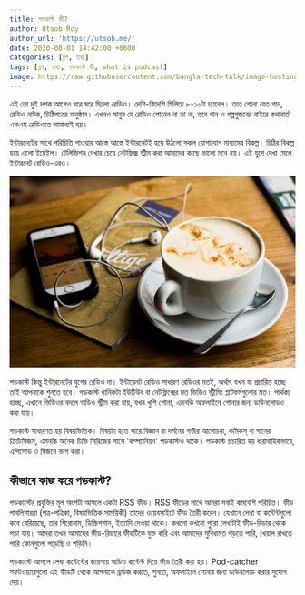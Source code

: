 ```yaml
---
title: পডকাস্ট কী?
author: Utsob Roy
author_url: 'https://utsob.me/'
date: 2020-08-01 14:42:00 +0600
categories: [ব্লগ, তথ্য]
tags: [ব্লগ, তথ্য, পডকাস্ট কী, what is podcast]
image: https://raw.githubusercontent.com/bangla-tech-talk/image-hosting/master/coffeeshop-earphone.jpg
---
```

এই ত‌ো দুই দশক আগেও ঘরে ঘরে ছিলো রেডিও। দেশি-বিদেশি মিলিয়ে ৮-১০টা চ্যানেল। তাত শোনা যেত গান, রেডিও নাটক, চিঠিপত্রের অনুষ্ঠান। এখনও মানুষ যে রেডিও শোনেন না তা না, তবে গান ও গল্পগুজবের বাইরে কথাবার্তা এফএম রেডিওতে সামান্যই হয়।

ইন্টারনেটের সাথে পরিচিতি পাওয়ার আস্তে আস্তে ইন্টারনেটই হয়ে উঠলো সকল যোগাযোগ মাধ্যমের বিকল্প। চিঠির বিকল্প হয়ে এলো ইমেইল। টেলিভিশন দেখার চেয়ে নেটফ্লিক্স স্ট্রীম করা আমাদের কাছে ভালো মনে হয়। এই যুগে দেখা মেলে ইন্টারনেট রেডিও-এরও।

![Podcast In Coffee Shop](https://raw.githubusercontent.com/bangla-tech-talk/image-hosting/master/coffeeshop-earphone.jpg)

পডকাস্ট কিন্তু ইন্টারনেটের যুগের রেডিও না। ইন্টারেনট রেডিও সাধারণ রেডিওর মতই, অর্থাৎ যখন যা প্রচারিত হচ্ছে তাই আপনাকে শুনতে হবে। পডকাস্ট খানিকটা ইউটিউব বা নেটফ্লিক্সের মত ভিডিও স্ট্রীমিং প্লাটফর্মগুলোর মত। পার্থক্য হচ্ছে, এখানে ভিডিওর বদলে অডিও স্ট্রীম করা যায়, যখন খুশি শোনা, এমনকি অফলাইনে শোনার জন্য ডাউনলোডও করা যায়।

পডকাস্ট সাধারণত হয় বিষয়ভিত্তিক। বিষয়টা হতে পারে বিজ্ঞান বা দর্শনের গভীর আলোচনা, কমিকস্ বা গানের ক্রিটিসিজম, এমনকি অনেক টিভি সিরিজের সাথে 'কম্প্যানিয়ন' পডকাস্টও থাকে। পডকাস্ট প্রচারিত হয় ধারাবাহিকভাবে, এপিসোড ও সিজনে ভাগ করা।

## কীভাবে কাজ করে পডকাস্ট?

পডকাস্টের প্রযুক্তির মূল অংশটা আসলে একটা RSS ফীড। RSS ফীডের সাথে আমরা সবাই কমবেশি পরিচিত। ফীড পাবলিশাররা (পত্র-পত্রিকা, বিষয়ভিত্তিক সাময়িকী) তাদের ওয়েবসাইটে ফীড তৈরী করেন। যেখানে লেখা বা কন্টেন্টগুলো কবে বেরিয়েছে, তার শিরোনাম, ডিস্ক্রিপশান, ইত্যাদি দেওয়া থাকে। কখনো কখনো পুরো লেখাটাই ফীড-রিডার থেকে পড়া যায়। আমরা তখন আমাদের ফীড-রিডারে ফীডটিকে যুক্ত করি এবং আমাদের সুবিধামত পড়তে পারি, খেয়াল রাখতে পারি কোনগুলো পড়েছি ও পড়িনি।

পডকাস্টে আসলে লেখা কন্টেন্টের জায়গায় অডিও কন্টেন্ট দিয়ে ফীড তৈরী করা হয়। Pod-catcher সফটওয়্যারগুলো এই ফীডটি থেকে আপনাকে ব্রাউজ করতে, শুনতে, অফলাইনে শোনার জন্য ডাউনলোড করার সুযোগ দেয়।
